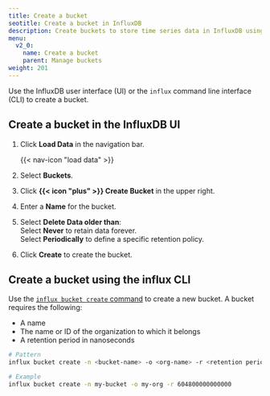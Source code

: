 ```yaml
---
title: Create a bucket
seotitle: Create a bucket in InfluxDB
description: Create buckets to store time series data in InfluxDB using the InfluxDB UI or the influx CLI.
menu:
  v2_0:
    name: Create a bucket
    parent: Manage buckets
weight: 201
---
```


Use the InfluxDB user interface (UI) or the `influx` command line interface (CLI)
to create a bucket.

## Create a bucket in the InfluxDB UI

1. Click **Load Data** in the navigation bar.

    {{< nav-icon "load data" >}}

2. Select **Buckets**.
3. Click **{{< icon "plus" >}} Create Bucket** in the upper right.
4. Enter a **Name** for the bucket.
5. Select **Delete Data older than**:  
    Select **Never** to retain data forever.  
    Select **Periodically** to define a specific retention policy.
5. Click **Create** to create the bucket.

## Create a bucket using the influx CLI

Use the [`influx bucket create` command](/v2.0/reference/cli/influx/bucket/create)
to create a new bucket. A bucket requires the following:

- A name
- The name or ID of the organization to which it belongs
- A retention period in nanoseconds

```sh
# Pattern
influx bucket create -n <bucket-name> -o <org-name> -r <retention period in nanoseconds>

# Example
influx bucket create -n my-bucket -o my-org -r 604800000000000
```
